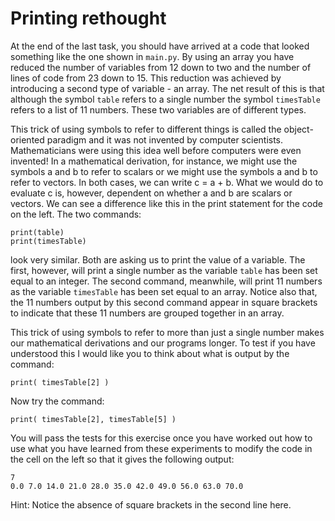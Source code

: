 # Printing rethought

At the end of the last task, you should have arrived at a code that looked something like the one shown in `main.py`.  By using an array you have reduced the number of variables from 12 down to two and the number of lines of code from 23 down to 15.  This reduction was achieved by introducing a second type of variable - an array.  The net result of this is that although the symbol `table` refers to a single number the symbol `timesTable` refers to a list of 11 numbers.  These two variables are of different types.

This trick of using symbols to refer to different things is called the object-oriented paradigm and it was not invented by computer scientists.  Mathematicians were using this idea well before computers were even invented!  In a mathematical derivation, for instance, we might use the symbols a and b to refer to scalars or we might use the symbols a and b to refer to vectors.  In both cases, we can write c = a + b.  What we would do to evaluate c is, however, dependent on whether a and b are scalars or vectors.  We can see a difference like this in the print statement for the code on the left.  The two commands:

````
print(table)
print(timesTable)
````

look very similar.   Both are asking us to print the value of a variable.  The first, however, will print a single number as the variable `table` has been set equal to an integer.  The second command, meanwhile, will print 11 numbers as the variable `timesTable` has been set equal to an array.  Notice also that, the 11 numbers output by this second command appear in square brackets to indicate that these 11 numbers are grouped together in an array.

This trick of using symbols to refer to more than just a single number makes our mathematical derivations and our programs longer.  To test if you have understood this I would like you to think about what is output by the command:

````
print( timesTable[2] )
````

Now try the command:

````
print( timesTable[2], timesTable[5] )
````

You will pass the tests for this exercise once you have worked out how to use what you have learned from these experiments to modify the code in the cell on the left so that it gives the following output:

````
7
0.0 7.0 14.0 21.0 28.0 35.0 42.0 49.0 56.0 63.0 70.0
````

Hint: Notice the absence of square brackets in the second line here.
